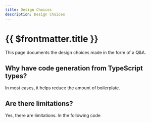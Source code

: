 ```yaml
---
title: Design Choices
description: Design Choices
---
```


# {{ $frontmatter.title }}

This page documents the design choices made in the form of a Q&A.

## Why have code generation from TypeScript types?

In most cases, it helps reduce the amount of boilerplate.

## Are there limitations?

Yes, there are limitations. In the following code

```

```